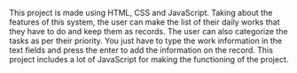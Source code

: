 This project is made using HTML, CSS and JavaScript. Taking about the features of this system, the user can make the list of their daily works that they have to do and keep them as records. The user can also categorize the tasks as per their priority. You just have to type the work information in the text fields and press the enter to add the information on the record. This project includes a lot of JavaScript for making the functioning of the project.
